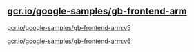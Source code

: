
[gcr.io/google-samples/gb-frontend-arm](https://hub.docker.com/r/anjia0532/google-samples.gb-frontend-arm/tags/)
-----


[gcr.io/google-samples/gb-frontend-arm:v5](https://hub.docker.com/r/anjia0532/google-samples.gb-frontend-arm/tags/)


[gcr.io/google-samples/gb-frontend-arm:v6](https://hub.docker.com/r/anjia0532/google-samples.gb-frontend-arm/tags/)


